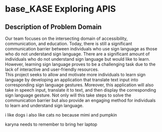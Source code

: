 # base_KASE Exploring APIS

## Description of Problem Domain

Our team focuses on the intersecting domain of accessibility, communication, and education. 
Today, there is still a significant communication barrier between individuals who use sign language 
as those who do not understand sign language. 
There are a significant amount of individuals who do not understand sign language but would like
to learn. However, learning sign language proves to be a challenging task due to the lack of 
interactive and user-friendly resources.  
This project seeks to allow and motivate more individuals to learn sign language by developing 
an application that translate text input into corresponding sign language gestures. Moreover, 
this application will also take in speech input, translate it to text, and then display the 
corresponding sign language gesture. Not only will this take steps to solve the communication 
barrier but also provide an engaging method for individuals to learn and understand sign language. 

i like dogs i also like cats no because mimi and pumpkin 

karyna needs to remember to bring her laptop